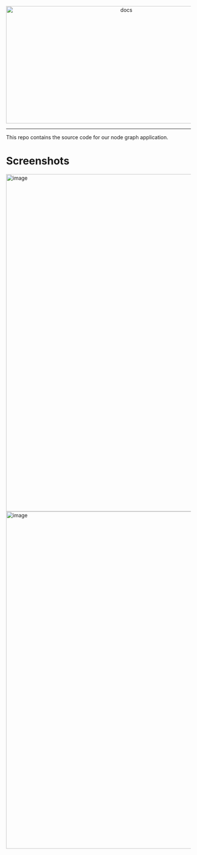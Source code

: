<div align="center">
  <img src="https://socialify.git.ci/DeForge-Labs/app/image?description=1&font=Raleway&logo=https%3A%2F%2Ffiles.catbox.moe%2Fgfj4f9.svg&name=1&owner=1&pattern=Transparent&theme=Dark" alt="docs" width="640" height="320" />
</div>

---

This repo contains the source code for our node graph application.

# Screenshots
<img width="1920" height="919" alt="image" src="https://github.com/user-attachments/assets/d58aac69-1720-4ef5-bd1f-45635bc8e84d" />
<img width="1920" height="919" alt="image" src="https://github.com/user-attachments/assets/761bb4f8-6b25-421e-aecf-d8791a6c33df" />
